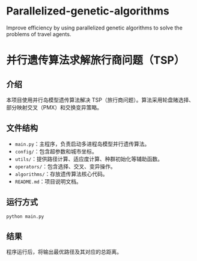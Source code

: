 # Parallelized-genetic-algorithms
Improve efficiency by using parallelized genetic algorithms to solve the problems of travel agents.

# 并行遗传算法求解旅行商问题（TSP）

## 介绍
本项目使用并行岛模型遗传算法解决 TSP（旅行商问题）。算法采用轮盘赌选择、部分映射交叉（PMX）和交换变异策略。

## 文件结构
- `main.py`：主程序，负责启动多进程岛模型并行遗传算法。
- `config/`：包含超参数和城市坐标。
- `utils/`：提供路径计算、适应度计算、种群初始化等辅助函数。
- `operators/`：包含选择、交叉、变异操作。
- `algorithms/`：存放遗传算法核心代码。
- `README.md`：项目说明文档。

## 运行方式
`python main.py`

## 结果
程序运行后，将输出最优路径及其对应的总距离。
